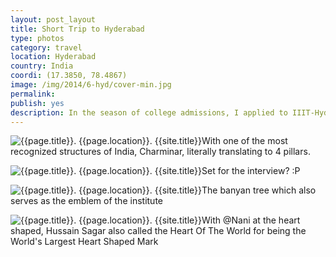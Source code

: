 ```yaml
---
layout: post_layout
title: Short Trip to Hyderabad
type: photos
category: travel
location: Hyderabad
country: India
coordi: (17.3850, 78.4867)
image: /img/2014/6-hyd/cover-min.jpg
permalink:
publish: yes
description: In the season of college admissions, I applied to IIIT-Hyderabad through KVPY and was called upon for an interview which led to me visiting the capital of Andhra Pradesh for the first time.
---
```

<!-- http://compressjpeg.com -->
<!-- http://compressimage.toolur.com/ 1024, 400-->
<p class="center"><img src="{{site.baseurl}}/img/2014/6-hyd/cover.jpg" alt="{{page.title}}. {{page.location}}. {{site.title}}" title="{{page.title}}">With one of the most recognized structures of India, Charminar, literally translating to 4 pillars.</p>

<p class="center"><img src="{{site.baseurl}}/img/2014/6-hyd/1.jpg" alt="{{page.title}}. {{page.location}}. {{site.title}}" title="{{page.title}}">Set for the interview? :P</p>

<p class="center"><img src="{{site.baseurl}}/img/2014/6-hyd/2.jpg" alt="{{page.title}}. {{page.location}}. {{site.title}}" title="{{page.title}}">The banyan tree which also serves as the emblem of the institute</p>

<p class="center"><img src="{{site.baseurl}}/img/2014/6-hyd/3.jpg" alt="{{page.title}}. {{page.location}}. {{site.title}}" title="{{page.title}}">With @Nani at the heart shaped, Hussain Sagar also called the Heart Of The World for being the World's Largest Heart Shaped Mark </p>
